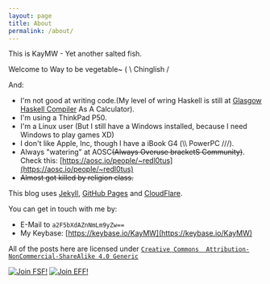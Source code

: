 ```yaml
---
layout: page
title: About
permalink: /about/
---
```


This is KayMW - Yet another salted fish.

Welcome to Way to be vegetable~ ( \ Chinglish /

And:  
- I'm not good at writing code.(My level of wring Haskell is still at [Glasgow Haskell Compiler](https://www.haskell.org/ghc/) As A Calculator).
- I'm using a ThinkPad P50.
- I'm a Linux user (But I still have a Windows installed, because I need Windows to play games XD)<!-- My Steam profile: https://steamcommunity.com/id/red_l0tus/ -->
- I don't like Apple, Inc, though I have a iBook G4 (\\\ PowerPC ///).
- Always "watering" at AOSC~~(Always Overuse bracketS Community)~~. Check this: [https://aosc.io/people/~redl0tus](https://aosc.io/people/~redl0tus)
- ~~Almost got killed by religion class.~~

This blog uses [Jekyll](http://jekyllrb.com/), [GitHub Pages](https://github.io/) and [CloudFlare](https://cloudflare.com).

You can get in touch with me by:
- E-Mail to <code>a2F5bXdAZnNmLm9yZw==</code>
- My Keybase: [https://keybase.io/KayMW](https://keybase.io/KayMW)
 <!-- Telegram: DSAuoUEyMRMcp2uPo3D= -->

All of the posts here are licensed under [`Creative Commons  Attribution-NonCommercial-ShareAlike 4.0 Generic`](https://creativecommons.org/licenses/by-nc-sa/4.0/)

<a href="https://my.fsf.org/register_form?referrer=1311599"><img src="https://static.fsf.org/nosvn/associate/crm/1311599.png" alt="Join FSF!" border="0"></a>
<a href="https://www.eff.org/join"><img src="https://www.eff.org/files/eff-banner.jpg" alt="Join EFF!" border="0"></a><br />

